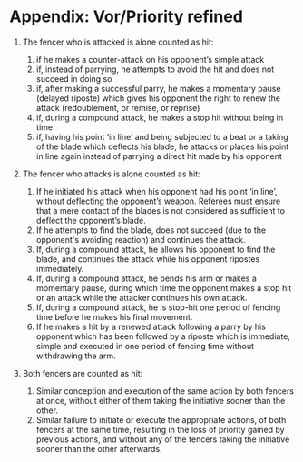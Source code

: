 # Appendix: Vor/Priority refined

1. The fencer who is attacked is alone counted as hit:
    1. if he makes a counter-attack on his opponent’s simple attack
    2. if, instead of parrying, he attempts to avoid the hit and does not succeed in doing so
    3. if, after making a successful parry, he makes a momentary pause (delayed riposte) which gives his opponent the right to renew the attack (redoublement, or remise, or reprise)
    4. if, during a compound attack, he makes a stop hit without being in time
    5. if, having his point ‘in line’ and being subjected to a beat or a taking of the blade which deflects his blade, he attacks or places his point in line again instead of parrying a direct hit made by his opponent

2. The fencer who attacks is alone counted as hit:
    1. If he initiated his attack when his opponent had his point ‘in line’, without deflecting the opponent’s weapon. Referees must ensure that a mere contact of the blades is not considered as sufficient to deflect the opponent’s blade.
    2. If he attempts to find the blade, does not succeed (due to the opponent's avoiding reaction) and continues the attack.
    3. If, during a compound attack, he allows his opponent to find the blade, and continues the attack while his opponent ripostes immediately.
    4. If, during a compound attack, he bends his arm or makes a momentary pause, during which time the opponent makes a stop hit or an attack while the attacker continues his own attack.
    5. If, during a compound attack, he is stop-hit one period of fencing time before he makes his final movement.
    6. If he makes a hit by a renewed attack following a parry by his opponent which has been followed by a riposte which is immediate, simple and executed in one period of fencing time without withdrawing the arm.

3. Both fencers are counted as hit:
    1. Similar conception and execution of the same action by both fencers at once, without either of them taking the initiative sooner than the other.
    2. Similar failure to initiate or execute the appropriate actions, of both fencers at the same time, resulting in the loss of priority gained by previous actions, and without any of the fencers taking the initiative sooner than the other afterwards. 
